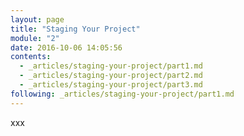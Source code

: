 ```yaml
---
layout: page
title: "Staging Your Project"
module: "2"
date: 2016-10-06 14:05:56
contents:
  - _articles/staging-your-project/part1.md
  - _articles/staging-your-project/part2.md
  - _articles/staging-your-project/part3.md
following: _articles/staging-your-project/part1.md
---
```


xxx
